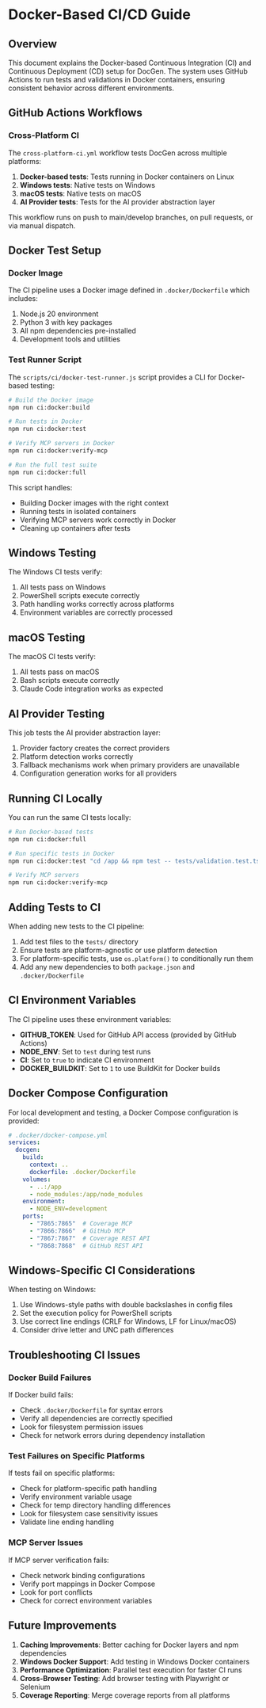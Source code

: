 # Docker-Based CI/CD Guide

## Overview

This document explains the Docker-based Continuous Integration (CI) and Continuous Deployment (CD) setup for DocGen. The system uses GitHub Actions to run tests and validations in Docker containers, ensuring consistent behavior across different environments.

## GitHub Actions Workflows

### Cross-Platform CI

The `cross-platform-ci.yml` workflow tests DocGen across multiple platforms:

1. **Docker-based tests**: Tests running in Docker containers on Linux
2. **Windows tests**: Native tests on Windows
3. **macOS tests**: Native tests on macOS
4. **AI Provider tests**: Tests for the AI provider abstraction layer

This workflow runs on push to main/develop branches, on pull requests, or via manual dispatch.

## Docker Test Setup

### Docker Image

The CI pipeline uses a Docker image defined in `.docker/Dockerfile` which includes:

1. Node.js 20 environment
2. Python 3 with key packages
3. All npm dependencies pre-installed
4. Development tools and utilities

### Test Runner Script

The `scripts/ci/docker-test-runner.js` script provides a CLI for Docker-based testing:

```bash
# Build the Docker image
npm run ci:docker:build

# Run tests in Docker
npm run ci:docker:test

# Verify MCP servers in Docker
npm run ci:docker:verify-mcp

# Run the full test suite
npm run ci:docker:full
```

This script handles:
- Building Docker images with the right context
- Running tests in isolated containers
- Verifying MCP servers work correctly in Docker
- Cleaning up containers after tests

## Windows Testing

The Windows CI tests verify:

1. All tests pass on Windows
2. PowerShell scripts execute correctly
3. Path handling works correctly across platforms
4. Environment variables are correctly processed

## macOS Testing

The macOS CI tests verify:

1. All tests pass on macOS
2. Bash scripts execute correctly
3. Claude Code integration works as expected

## AI Provider Testing

This job tests the AI provider abstraction layer:

1. Provider factory creates the correct providers
2. Platform detection works correctly
3. Fallback mechanisms work when primary providers are unavailable
4. Configuration generation works for all providers

## Running CI Locally

You can run the same CI tests locally:

```bash
# Run Docker-based tests
npm run ci:docker:full

# Run specific tests in Docker
npm run ci:docker:test "cd /app && npm test -- tests/validation.test.ts"

# Verify MCP servers
npm run ci:docker:verify-mcp
```

## Adding Tests to CI

When adding new tests to the CI pipeline:

1. Add test files to the `tests/` directory
2. Ensure tests are platform-agnostic or use platform detection
3. For platform-specific tests, use `os.platform()` to conditionally run them
4. Add any new dependencies to both `package.json` and `.docker/Dockerfile`

## CI Environment Variables

The CI pipeline uses these environment variables:

- **GITHUB_TOKEN**: Used for GitHub API access (provided by GitHub Actions)
- **NODE_ENV**: Set to `test` during test runs
- **CI**: Set to `true` to indicate CI environment
- **DOCKER_BUILDKIT**: Set to `1` to use BuildKit for Docker builds

## Docker Compose Configuration

For local development and testing, a Docker Compose configuration is provided:

```yaml
# .docker/docker-compose.yml
services:
  docgen:
    build:
      context: ..
      dockerfile: .docker/Dockerfile
    volumes:
      - ..:/app
      - node_modules:/app/node_modules
    environment:
      - NODE_ENV=development
    ports:
      - "7865:7865"  # Coverage MCP
      - "7866:7866"  # GitHub MCP
      - "7867:7867"  # Coverage REST API
      - "7868:7868"  # GitHub REST API
```

## Windows-Specific CI Considerations

When testing on Windows:

1. Use Windows-style paths with double backslashes in config files
2. Set the execution policy for PowerShell scripts
3. Use correct line endings (CRLF for Windows, LF for Linux/macOS)
4. Consider drive letter and UNC path differences

## Troubleshooting CI Issues

### Docker Build Failures

If Docker build fails:
- Check `.docker/Dockerfile` for syntax errors
- Verify all dependencies are correctly specified
- Look for filesystem permission issues
- Check for network errors during dependency installation

### Test Failures on Specific Platforms

If tests fail on specific platforms:
- Check for platform-specific path handling
- Verify environment variable usage
- Check for temp directory handling differences
- Look for filesystem case sensitivity issues
- Validate line ending handling

### MCP Server Issues

If MCP server verification fails:
- Check network binding configurations
- Verify port mappings in Docker Compose
- Look for port conflicts
- Check for correct environment variables

## Future Improvements

1. **Caching Improvements**: Better caching for Docker layers and npm dependencies
2. **Windows Docker Support**: Add testing in Windows Docker containers
3. **Performance Optimization**: Parallel test execution for faster CI runs
4. **Cross-Browser Testing**: Add browser testing with Playwright or Selenium
5. **Coverage Reporting**: Merge coverage reports from all platforms